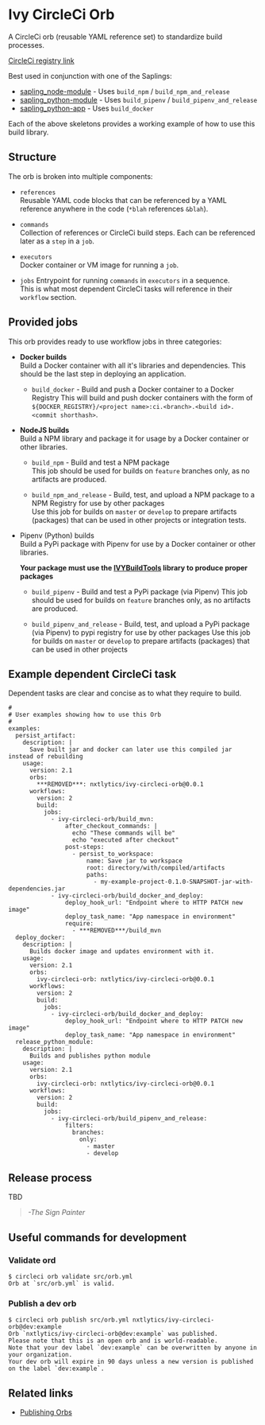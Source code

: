 # Ivy CircleCi Orb

A CircleCi orb (reusable YAML reference set) to standardize build processes.

[CircleCi registry link](https://circleci.com/orbs/registry/orb/nxtlytics/ivy-circleci-orb)

Best used in conjunction with one of the Saplings:
 * [sapling_node-module](https://github.com/nxtlytics/sapling_node-module) - Uses `build_npm` / `build_npm_and_release`
 * [sapling_python-module](https://github.com/nxtlytics/sapling_python-module) - Uses `build_pipenv` / `build_pipenv_and_release`
 * [sapling_python-app](https://github.com/nxtlytics/sapling_python-app) - Uses `build_docker`
 
Each of the above skeletons provides a working example of how to use this build library.
 
## Structure
 
The orb is broken into multiple components:
 * `references`  
    Reusable YAML code blocks that can be referenced by a YAML reference anywhere in the code (`*blah` references `&blah`).
  
 * `commands`  
    Collection of references or CircleCi build steps. Each can be referenced later as a `step` in a `job`.

 * `executors`  
    Docker container or VM image for running a `job`.

 * `jobs`
    Entrypoint for running `commands` in `executors` in a sequence.  
    This is what most dependent CircleCi tasks will reference in their `workflow` section.

## Provided jobs

This orb provides ready to use workflow jobs in three categories:

* **Docker builds**  
  Build a Docker container with all it's libraries and dependencies. This should be the last step in deploying an application.

  * `build_docker` - Build and push a Docker container to a Docker Registry
    This will build and push docker containers with the form of `${DOCKER_REGISTRY}/<project name>:ci.<branch>.<build id>.<commit shorthash>`.

* **NodeJS builds**  
  Build a NPM library and package it for usage by a Docker container or other libraries.

  * `build_npm` - Build and test a NPM package  
    This job should be used for builds on `feature` branches only, as no artifacts are produced.
    
  * `build_npm_and_release` - Build, test, and upload a NPM package to a NPM Registry for use by other packages  
    Use this job for builds on `master` or `develop` to prepare artifacts (packages) that can be used in other projects
    or integration tests.

* Pipenv (Python) builds  
  Build a PyPi package with Pipenv for use by a Docker container or other libraries.  
  
  **Your package must use the [IVYBuildTools](https://github.com/nxtlytics/ivy-build-tools-py) 
  library to produce proper packages**  

  * `build_pipenv` -  Build and test a PyPi package (via Pipenv)
    This job should be used for builds on `feature` branches only, as no artifacts are produced.    
  
  * `build_pipenv_and_release` - Build, test, and upload a PyPi package (via Pipenv) to pypi registry for use by other packages
    Use this job for builds on `master` or `develop` to prepare artifacts (packages) that can be used in other projects

## Example dependent CircleCi task

Dependent tasks are clear and concise as to what they require to build.  

```
#
# User examples showing how to use this Orb
#
examples:
  persist_artifact:
    description: |
      Save built jar and docker can later use this compiled jar instead of rebuilding
    usage:
      version: 2.1
      orbs:
        ***REMOVED***: nxtlytics/ivy-circleci-orb@0.0.1
      workflows:
        version: 2
        build:
          jobs:
            - ivy-circleci-orb/build_mvn:
                after_checkout_commands: |
                  echo "These commands will be"
                  echo "executed after checkout"
                post-steps:
                  - persist_to_workspace:
                      name: Save jar to workspace
                      root: directory/with/compiled/artifacts
                      paths:
                        - my-example-project-0.1.0-SNAPSHOT-jar-with-dependencies.jar
            - ivy-circleci-orb/build_docker_and_deploy:
                deploy_hook_url: "Endpoint where to HTTP PATCH new image"
                deploy_task_name: "App namespace in environment"
                require:
                  - ***REMOVED***/build_mvn
  deploy_docker:
    description: |
      Builds docker image and updates environment with it.
    usage:
      version: 2.1
      orbs:
        ivy-circleci-orb: nxtlytics/ivy-circleci-orb@0.0.1
      workflows:
        version: 2
        build:
          jobs:
            - ivy-circleci-orb/build_docker_and_deploy:
                deploy_hook_url: "Endpoint where to HTTP PATCH new image"
                deploy_task_name: "App namespace in environment"
  release_python_module:
    description: |
      Builds and publishes python module
    usage:
      version: 2.1
      orbs:
        ivy-circleci-orb: nxtlytics/ivy-circleci-orb@0.0.1
      workflows:
        version: 2
        build:
          jobs:
            - ivy-circleci-orb/build_pipenv_and_release:
                filters:
                  branches:
                    only:
                      - master
                      - develop
```

## Release process

TBD  
> *-The Sign Painter*


## Useful commands for development

### Validate ord

```
$ circleci orb validate src/orb.yml
Orb at `src/orb.yml` is valid.
```

### Publish a dev orb

```
$ circleci orb publish src/orb.yml nxtlytics/ivy-circleci-orb@dev:example
Orb `nxtlytics/ivy-circleci-orb@dev:example` was published.
Please note that this is an open orb and is world-readable.
Note that your dev label `dev:example` can be overwritten by anyone in your organization.
Your dev orb will expire in 90 days unless a new version is published on the label `dev:example`.
```


## Related links

- [Publishing Orbs](https://circleci.com/docs/2.0/creating-orbs/?gclid=EAIaIQobChMIpfWL3Jq25wIVhcDACh08JwBIEAAYASAAEgJqoPD_BwE)
